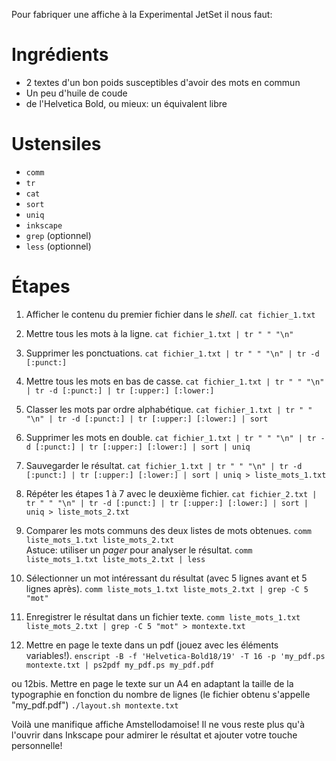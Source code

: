 Pour fabriquer une affiche à la Experimental JetSet il nous faut:

Ingrédients
===========

- 2 textes d'un bon poids susceptibles d'avoir des mots en commun
- Un peu d'huile de coude
- de l'Helvetica Bold, ou mieux: un équivalent libre

Ustensiles
==========

- `comm`
- `tr`
- `cat`
- `sort`
- `uniq`
- `inkscape`
- `grep` (optionnel)
- `less` (optionnel)

Étapes
======

01. Afficher le contenu du premier fichier dans le *shell*.
    `cat fichier_1.txt`

02. Mettre tous les mots à la ligne.
    `cat fichier_1.txt | tr " " "\n"`

03. Supprimer les ponctuations.
    `cat fichier_1.txt | tr " " "\n" | tr -d [:punct:]`

04. Mettre tous les mots en bas de casse.
    `cat fichier_1.txt | tr " " "\n" | tr -d [:punct:] | tr [:upper:] [:lower:]`

05. Classer les mots par ordre alphabétique.
    `cat fichier_1.txt | tr " " "\n" | tr -d [:punct:] | tr [:upper:] [:lower:] | sort`

06. Supprimer les mots en double.
    `cat fichier_1.txt | tr " " "\n" | tr -d [:punct:] | tr [:upper:] [:lower:] | sort | uniq`

07. Sauvegarder le résultat.
    `cat fichier_1.txt | tr " " "\n" | tr -d [:punct:] | tr [:upper:] [:lower:] | sort | uniq > liste_mots_1.txt`

08. Répéter les étapes 1 à 7 avec le deuxième fichier.
    `cat fichier_2.txt | tr " " "\n" | tr -d [:punct:] | tr [:upper:] [:lower:] | sort | uniq > liste_mots_2.txt`

09. Comparer les mots communs des deux listes de mots obtenues.
    `comm liste_mots_1.txt liste_mots_2.txt`  
    Astuce: utiliser un *pager* pour analyser le résultat.
    `comm liste_mots_1.txt liste_mots_2.txt | less`

10. Sélectionner un mot intéressant du résultat (avec 5 lignes avant et 5 lignes après).
    `comm liste_mots_1.txt liste_mots_2.txt | grep -C 5 "mot"`

11. Enregistrer le résultat dans un fichier texte.
    `comm liste_mots_1.txt liste_mots_2.txt | grep -C 5 "mot" > montexte.txt`

12. Mettre en page le texte dans un pdf (jouez avec les éléments variables!).
    `enscript -B -f 'Helvetica-Bold18/19' -T 16 -p 'my_pdf.ps montexte.txt | ps2pdf my_pdf.ps my_pdf.pdf`

ou 12bis. Mettre en page le texte sur un A4 en adaptant la taille de la typographie en fonction du nombre de lignes (le fichier obtenu s'appelle "my_pdf.pdf")
    `./layout.sh montexte.txt`

Voilà une manifique affiche Amstellodamoise! Il ne vous reste plus qu'à l'ouvrir dans Inkscape pour admirer le résultat et ajouter votre touche personnelle!

